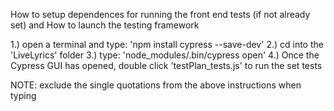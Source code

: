 How to setup dependences for running the front end tests (if not already set) and 
How to launch the testing framework

1.) open a terminal and type: 'npm install cypress --save-dev'
2.) cd into the 'LiveLyrics' folder
3.) type: 'node_modules/.bin/cypress open'
4.) Once the Cypress GUI has opened, double click 'testPlan_tests.js' to run the set tests

NOTE: exclude the single quotations from the above instructions when typing